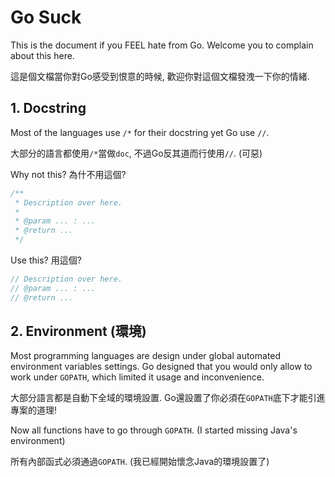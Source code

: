 # Go Suck

This is the document if you FEEL hate from Go. Welcome you to complain about
this here.

這是個文檔當你對Go感受到恨意的時候, 歡迎你對這個文檔發洩一下你的情緒.

## 1. Docstring

Most of the languages use `/*` for their docstring yet Go use `//`.

大部分的語言都使用`/*`當做`doc`, 不過Go反其道而行使用`//`. (可惡)

Why not this? 為什不用這個?

```go
/**
 * Description over here.
 *
 * @param ... : ...
 * @return ...
 */
```

Use this? 用這個?

```go
// Description over here.
// @param ... : ...
// @return ...
```

## 2. Environment (環境)

Most programming languages are design under global automated environment variables
settings. Go designed that you would only allow to work under `GOPATH`, which
limited it usage and inconvenience.

大部分語言都是自動下全域的環境設置. Go還設置了你必須在`GOPATH`底下才能引進
專案的道理!

Now all functions have to go through `GOPATH`. (I started missing Java's environment)

所有內部函式必須通過`GOPATH`. (我已經開始懷念Java的環境設置了)
